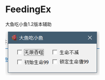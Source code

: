 # FeedingEx
大鱼吃小鱼1.2版本辅助
<div style="float: left">
<img src="/screenshot/screenshot_1.png?raw=true">
</div>